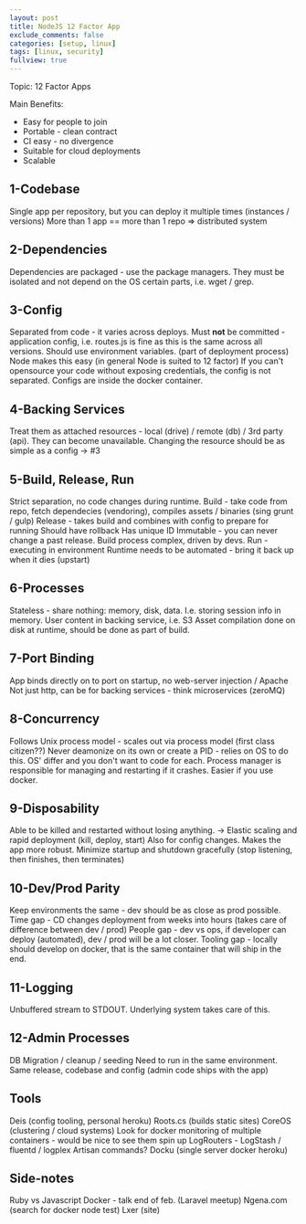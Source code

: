 ```yaml
---
layout: post
title: NodeJS 12 Factor App
exclude_comments: false
categories: [setup, linux]
tags: [linux, security]
fullview: true
---
```


Topic: 12 Factor Apps

Main Benefits:
* Easy for people to join
* Portable - clean contract
* CI easy - no divergence
* Suitable for cloud deployments
* Scalable

1-Codebase
-----------
Single app per repository, but you can deploy it multiple times (instances / versions)
More than 1 app == more than 1 repo => distributed system

2-Dependencies
--------------
Dependencies are packaged - use the package managers.
They must be isolated and not depend on the OS certain parts, i.e. wget / grep.

3-Config
--------
Separated from code - it varies across deploys.
Must **not** be committed - application config, i.e. routes.js is fine as this is the same across all versions.
Should use environment variables. (part of deployment process)
Node makes this easy (in general Node is suited to 12 factor)
If you can't opensource your code without exposing credentials, the config is not separated.
Configs are inside the docker container.

4-Backing Services
------------------
Treat them as attached resources - local (drive) / remote (db) / 3rd party (api). They can become unavailable.
Changing the resource should be as simple as a config -> #3

5-Build, Release, Run
---------------------
Strict separation, no code changes during runtime.
Build - take code from repo, fetch dependecies (vendoring), compiles assets / binaries (sing grunt / gulp)
Release - takes build and combines with config to prepare for running
  Should have rollback
  Has unique ID
  Immutable - you can never change a past release.
Build process complex, driven by devs.
Run - executing in environment
  Runtime needs to be automated - bring it back up when it dies (upstart)

6-Processes
-----------
Stateless - share nothing: memory, disk, data. I.e. storing session info in memory.
User content in backing service, i.e. S3
Asset compilation done on disk at runtime, should be done as part of build.

7-Port Binding
--------------
App binds directly on to port on startup, no web-server injection / Apache
Not just http, can be for backing services - think microservices (zeroMQ)

8-Concurrency
-------------
Follows Unix process model - scales out via process model (first class citizen??)
Never deamonize on its own or create a PID - relies on OS to do this. OS' differ and you don't want to code for each.
Process manager is responsible for managing and restarting if it crashes. Easier if you use docker.

9-Disposability
---------------
Able to be killed and restarted without losing anything. -> Elastic scaling and rapid deployment (kill, deploy, start)
Also for config changes.
Makes the app more robust.
Minimize startup and shutdown gracefully (stop listening, then finishes, then terminates)

10-Dev/Prod Parity
------------------
Keep environments the same - dev should be as close as prod possible.
Time gap - CD changes deployment from weeks into hours (takes care of difference between dev / prod)
People gap - dev vs ops, if developer can deploy (automated), dev / prod will be a lot closer.
Tooling gap - locally should develop on docker, that is the same container that will ship in the end.

11-Logging
----------
Unbuffered stream to STDOUT.
Underlying system takes care of this.

12-Admin Processes
------------------
DB Migration / cleanup / seeding
Need to run in the same environment.
Same release, codebase and config (admin code ships with the app)

Tools
-----
Deis (config tooling, personal heroku)
Roots.cs (builds static sites)
CoreOS (clustering / cloud systems)
Look for docker monitoring of multiple containers - would be nice to see them spin up
LogRouters - LogStash / fluentd / logplex
Artisan commands?
Docku (single server docker heroku)

Side-notes
----------
Ruby vs Javascript
Docker - talk end of feb. (Laravel meetup)
Ngena.com (search for docker node test)
Lxer (site)
